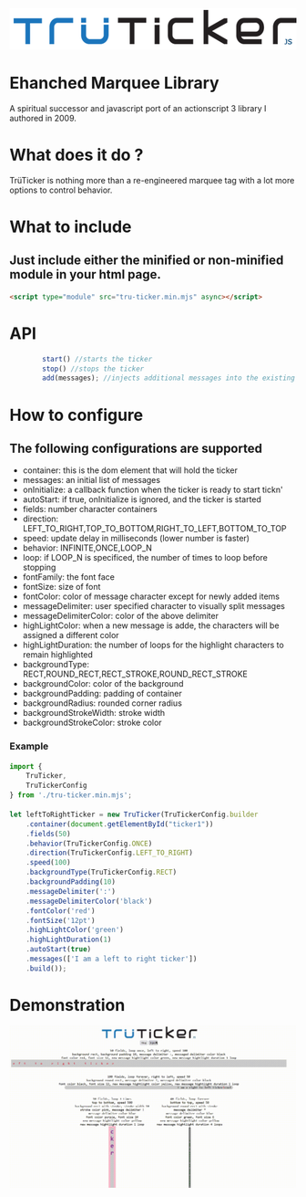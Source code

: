 <p align="center">
        <img src="truticker_v2.png" />
</p>

Ehanched Marquee Library
==============

A spiritual successor and javascript port of an actionscript 3 library I authored in 2009.

# What does it do ?

TrüTicker is nothing more than a re-engineered marquee tag with a lot more options to control behavior.

# What to include

## Just include either the minified or non-minified module in your html page. 

```html
<script type="module" src="tru-ticker.min.mjs" async></script>
```

# API

```javascript
        start() //starts the ticker
        stop() //stops the ticker
        add(messages); //injects additional messages into the existing message array
```

# How to configure

## The following configurations are supported

- container: this is the dom element that will hold the ticker
- messages: an initial list of messages
- onInitialize: a callback function when the ticker is ready to start tickn'
- autoStart: if true, onInitialize is ignored, and the ticker is started
- fields: number character containers
- direction: LEFT_TO_RIGHT,TOP_TO_BOTTOM,RIGHT_TO_LEFT,BOTTOM_TO_TOP
- speed: update delay in milliseconds (lower number is faster)
- behavior: INFINITE,ONCE,LOOP_N
- loop: if LOOP_N is specificed, the number of times to loop before stopping
- fontFamily: the font face
- fontSize: size of font
- fontColor: color of message character except for newly added items
- messageDelimiter: user specified character to visually split messages
- messageDelimiterColor: color of the above delimiter
- highLightColor: when a new message is adde, the characters will be assigned a different color
- highLightDuration: the number of loops for the highlight characters to remain highlighted
- backgroundType: RECT,ROUND_RECT,RECT_STROKE,ROUND_RECT_STROKE
- backgroundColor: color of the background
- backgroundPadding: padding of container
- backgroundRadius: rounded corner radius
- backgroundStrokeWidth: stroke width
- backgroundStrokeColor: stroke color

### Example

```javascript
import {
    TruTicker,
    TruTickerConfig
} from './tru-ticker.min.mjs';

let leftToRightTicker = new TruTicker(TruTickerConfig.builder
    .container(document.getElementById("ticker1"))
    .fields(50)
    .behavior(TruTickerConfig.ONCE)
    .direction(TruTickerConfig.LEFT_TO_RIGHT)
    .speed(100)
    .backgroundType(TruTickerConfig.RECT)
    .backgroundPadding(10)
    .messageDelimiter(':')
    .messageDelimiterColor('black')
    .fontColor('red')
    .fontSize('12pt')
    .highLightColor('green')
    .highLightDuration(1)
    .autoStart(true)
    .messages(['I am a left to right ticker'])
    .build());

```

# Demonstration

![Alt text](ticker.gif "tickers gif")
